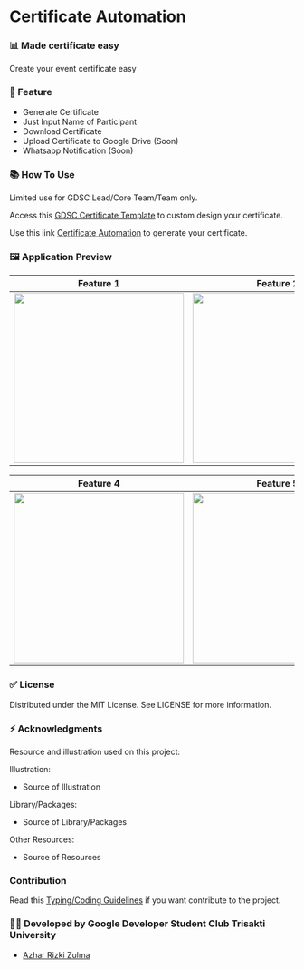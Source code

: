 # Certificate Automation

### 📊 Made certificate easy
Create your event certificate easy

### 📱 Feature 
- Generate Certificate
- Just Input Name of Participant
- Download Certificate
- Upload Certificate to Google Drive (Soon)
- Whatsapp Notification (Soon)

### 📚 How To Use
Limited use for GDSC Lead/Core Team/Team only.

Access this [GDSC Certificate Template](https://s.zulma.id/Certificate-Template) to custom design your certificate.

Use this link [Certificate Automation](https://gdsc.zulma.id) to generate your certificate.

### 🖼️ Application Preview
Feature 1 | Feature 2 | Feature 3 | 
:----------:|:----------:|:----------:|
<img src="" width=300/>|<img src="" width=300/>|<img src="" width=300/>|

Feature 4 | Feature 5 | Feature 6 |
:----------:|:----------:|:----------:|
<img src="" width=300/>|<img src="" width=300/>|<img src="" width=300/>|

### ✅ License
Distributed under the MIT License. See LICENSE for more information.

### ⚡ Acknowledgments
Resource and illustration used on this project:

Illustration:
- Source of Illustration

Library/Packages:
- Source of Library/Packages

Other Resources:
- Source of Resources

### Contribution
Read this [Typing/Coding Guidelines](https://github.com/AzharRizky/Certificate-Automation/wiki/Coding-Guidelines) if you want contribute to the project.

### :man_technologist: Developed by Google Developer Student Club Trisakti University
- [Azhar Rizki Zulma](https://zulma.id)
